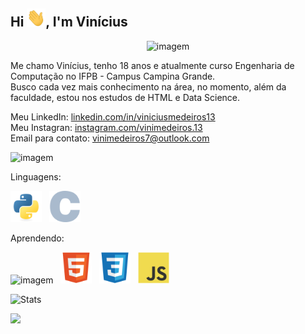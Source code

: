 ## Hi <img src="https://raw.githubusercontent.com/ABSphreak/ABSphreak/master/gifs/Hi.gif" width="30px">, I'm Vinícius

<p align="center">
<img  src="https://i.imgur.com/DRRTdfs.gif" alt="imagem"> <br>
  
Me chamo Vinícius, tenho 18 anos e atualmente curso Engenharia de Computação no IFPB - Campus Campina Grande.<br/>
Busco cada vez mais conhecimento na área, no momento, além da faculdade, estou nos estudos de HTML e Data Science.<br/>

Meu LinkedIn: [linkedin.com/in/viniciusmedeiros13](https://www.linkedin.com/in/viniciusmedeiros13)<br/>
Meu Instagran: [instagram.com/vinimedeiros.13](https://www.instagram.com/vinimedeiros.13/?hl=pt-br)<br/>
Email para contato: vinimedeiros7@outlook.com<br/>

<img  src="https://i.imgur.com/RXMBN0R.gif" alt="imagem" width=500>

Linguagens:

<img src="https://raw.githubusercontent.com/devicons/devicon/master/icons/python/python-original.svg" alt="imagem" width="50"> &nbsp;
<img src="https://raw.githubusercontent.com/devicons/devicon/master/icons/c/c-original.svg" alt="imagem" width="50"> &nbsp;

Aprendendo:

<img src="https://camo.githubusercontent.com/3a8ad86d67fb40ee7b67bcd00709116fa1eb808d6eec46c498016b2179d5c757/68747470733a2f2f342e62702e626c6f6773706f742e636f6d2f2d4244335a47694779394d732f57754a64594d62536833492f41414141414141435072632f6a6550436b2d4241585f67335f4245443931705f7a46677144424a346c525f4a51434c63424741732f73313630302f6a7570797465722e706e67" alt="imagem" width="50"> &nbsp;
<img src="https://raw.githubusercontent.com/devicons/devicon/master/icons/html5/html5-original.svg" alt="imagem" width="50"> &nbsp;
<img src="https://raw.githubusercontent.com/devicons/devicon/master/icons/css3/css3-original.svg" alt="imagem" width="50"> &nbsp;
<img src="https://raw.githubusercontent.com/devicons/devicon/master/icons/javascript/javascript-original.svg" alt="imagem" width="50"> <br/>


![Stats](https://github-readme-stats.vercel.app/api?username=vinimedeiros13&&show_icons=true&title_color=ffffff&icon_color=bb2acf&text_color=daf7dc&bg_color=151515)
<!--by:J.V-->
<img width="463px" align="left" src="https://github-readme-stats.vercel.app/api/top-langs/?username=vinimedeiros13&theme=radical" />

</p>
